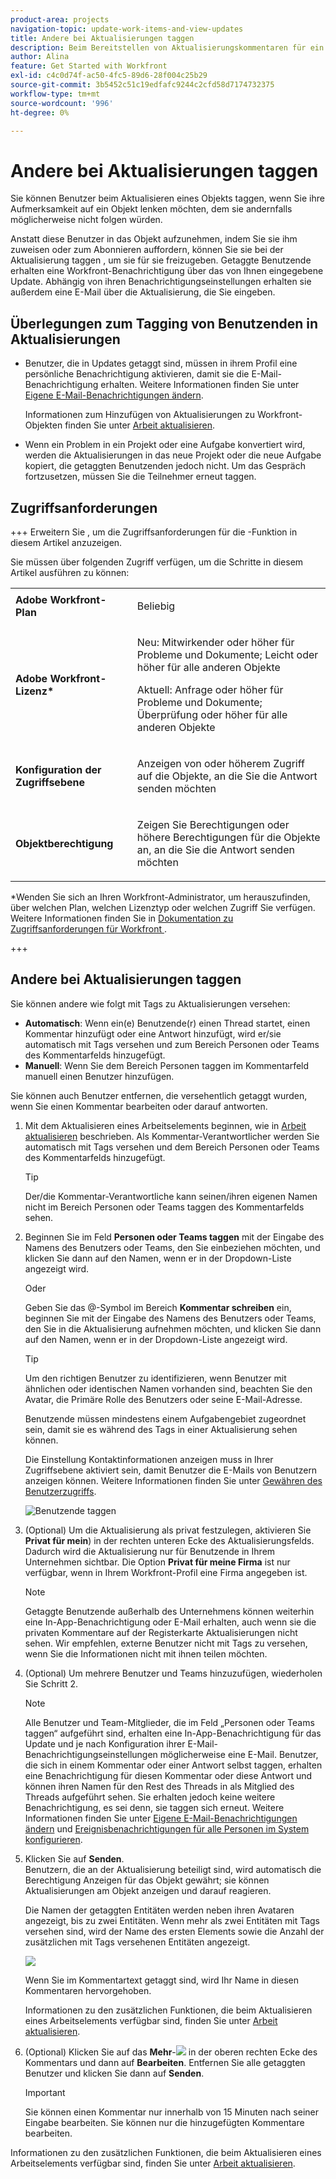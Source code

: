 ```yaml
---
product-area: projects
navigation-topic: update-work-items-and-view-updates
title: Andere bei Aktualisierungen taggen
description: Beim Bereitstellen von Aktualisierungskommentaren für ein Adobe Workfront-Objekt können alle Benutzenden des Projekts die gesendeten Informationen sehen. Es kann jedoch vorkommen, dass Benutzer, die nicht am Projekt teilnehmen, von der Anzeige dieser Informationen profitieren. Anstatt diese Benutzer in das Projekt aufzunehmen, können Sie sie bei der Aktualisierung taggen, um sie für sie freizugeben. Getaggte Benutzende erhalten eine Ereignisbenachrichtigung.
author: Alina
feature: Get Started with Workfront
exl-id: c4c0d74f-ac50-4fc5-89d6-28f004c25b29
source-git-commit: 3b5452c51c19edfafc9244c2cfd58d7174732375
workflow-type: tm+mt
source-wordcount: '996'
ht-degree: 0%

---
```


# Andere bei Aktualisierungen taggen

<!--Audited: April, 2024-->

<!--
>[!IMPORTANT]
>
>We are currently redesigning the commenting experience in Adobe Workfront.
>
>Depending on what objects you access the commenting experience for, you might see the following functionality for the Updates section:
>* The new experience
>* The legacy experience
>* The new and the legacy experience
>
>For more information about the new commenting experience and its availability, see [New commenting experience](../../product-announcements/betas/new-commenting-experience-beta/unified-commenting-experience.md). 
>
><Span class="preview"> The legacy commenting experience has been removed from projects, tasks, issues, and documents in the Preview environment. </span>
>
>The new commenting experience is available only for the Updates section of Workfront objects, and it is not available when you access updates from the following areas:
>
> * Home
> * Summary panel in lists
> * Summary panel in timesheets 
> * Summary panel in the Workload Balancer
>
><span class="preview">The new commenting experience is available in the Summary panel in lists, timesheets, and the Workload Balancer in the Preview environment and in the Production environment for customers who have opted for the fast release process. </span> 
-->

Sie können Benutzer beim Aktualisieren eines Objekts taggen, wenn Sie ihre Aufmerksamkeit auf ein Objekt lenken möchten, dem sie andernfalls möglicherweise nicht folgen würden.

Anstatt diese Benutzer in das Objekt aufzunehmen, indem Sie sie ihm zuweisen oder zum Abonnieren auffordern, können Sie sie bei der Aktualisierung taggen , um sie für sie freizugeben. Getaggte Benutzende erhalten eine Workfront-Benachrichtigung über das von Ihnen eingegebene Update. Abhängig von ihren Benachrichtigungseinstellungen erhalten sie außerdem eine E-Mail über die Aktualisierung, die Sie eingeben.

## Überlegungen zum Tagging von Benutzenden in Aktualisierungen

* Benutzer, die in Updates getaggt sind, müssen in ihrem Profil eine persönliche Benachrichtigung aktivieren, damit sie die E-Mail-Benachrichtigung erhalten. Weitere Informationen finden Sie unter [Eigene E-Mail-Benachrichtigungen ändern](../../workfront-basics/using-notifications/activate-or-deactivate-your-own-event-notifications.md).

  Informationen zum Hinzufügen von Aktualisierungen zu Workfront-Objekten finden Sie unter [Arbeit aktualisieren](../../workfront-basics/updating-work-items-and-viewing-updates/update-work.md).

* Wenn ein Problem in ein Projekt oder eine Aufgabe konvertiert wird, werden die Aktualisierungen in das neue Projekt oder die neue Aufgabe kopiert, die getaggten Benutzenden jedoch nicht. Um das Gespräch fortzusetzen, müssen Sie die Teilnehmer erneut taggen.

## Zugriffsanforderungen

+++ Erweitern Sie , um die Zugriffsanforderungen für die -Funktion in diesem Artikel anzuzeigen. 

Sie müssen über folgenden Zugriff verfügen, um die Schritte in diesem Artikel ausführen zu können:

<table style="table-layout:auto">
 <col> 
 <col> 
 <tbody> 
  <tr> 
   <td role="rowheader"><strong>Adobe Workfront-Plan</strong></td> 
   <td> <p>Beliebig</p> </td> 
  </tr> 
  <tr> 
   <td role="rowheader"><strong>Adobe Workfront-Lizenz*</strong></td> 
   <td> <p>Neu: Mitwirkender oder höher für Probleme und Dokumente; Leicht oder höher für alle anderen Objekte</p>
   <p>Aktuell: Anfrage oder höher für Probleme und Dokumente; Überprüfung oder höher für alle anderen Objekte</p> </td> 
  </tr> 
  <tr> 
   <td role="rowheader"><strong>Konfiguration der Zugriffsebene</strong></td> 
   <td> <p>Anzeigen von oder höherem Zugriff auf die Objekte, an die Sie die Antwort senden möchten</p> </td> 
  </tr> 
  <tr> 
   <td role="rowheader"><strong>Objektberechtigung</strong></td> 
   <td> <p>Zeigen Sie Berechtigungen oder höhere Berechtigungen für die Objekte an, an die Sie die Antwort senden möchten</p> </td> 
  </tr> 
 </tbody> 
</table>

*Wenden Sie sich an Ihren Workfront-Administrator, um herauszufinden, über welchen Plan, welchen Lizenztyp oder welchen Zugriff Sie verfügen. Weitere Informationen finden Sie in [ Dokumentation zu Zugriffsanforderungen für Workfront ](/help/quicksilver/administration-and-setup/add-users/access-levels-and-object-permissions/access-level-requirements-in-documentation.md).

+++

## Andere bei Aktualisierungen taggen

Sie können andere wie folgt mit Tags zu Aktualisierungen versehen:

* **Automatisch**: Wenn ein(e) Benutzende(r) einen Thread startet, einen Kommentar hinzufügt oder eine Antwort hinzufügt, wird er/sie automatisch mit Tags versehen und zum Bereich Personen oder Teams des Kommentarfelds hinzugefügt.
* **Manuell**: Wenn Sie dem Bereich Personen taggen im Kommentarfeld manuell einen Benutzer hinzufügen.

Sie können auch Benutzer entfernen, die versehentlich getaggt wurden, wenn Sie einen Kommentar bearbeiten oder darauf antworten.

1. Mit dem Aktualisieren eines Arbeitselements beginnen, wie in [Arbeit aktualisieren](../../workfront-basics/updating-work-items-and-viewing-updates/update-work.md) beschrieben. Als Kommentar-Verantwortlicher werden Sie automatisch mit Tags versehen und dem Bereich Personen oder Teams des Kommentarfelds hinzugefügt.

   >[!TIP]
   >
   >Der/die Kommentar-Verantwortliche kann seinen/ihren eigenen Namen nicht im Bereich Personen oder Teams taggen des Kommentarfelds sehen.

1. Beginnen Sie im Feld **Personen oder Teams taggen** mit der Eingabe des Namens des Benutzers oder Teams, den Sie einbeziehen möchten, und klicken Sie dann auf den Namen, wenn er in der Dropdown-Liste angezeigt wird.

   Oder

   Geben Sie das @-Symbol im Bereich **Kommentar schreiben** ein, beginnen Sie mit der Eingabe des Namens des Benutzers oder Teams, den Sie in die Aktualisierung aufnehmen möchten, und klicken Sie dann auf den Namen, wenn er in der Dropdown-Liste angezeigt wird.

   >[!TIP]
   > 
   >Um den richtigen Benutzer zu identifizieren, wenn Benutzer mit ähnlichen oder identischen Namen vorhanden sind, beachten Sie den Avatar, die Primäre Rolle des Benutzers oder seine E-Mail-Adresse.
   > 
   >Benutzende müssen mindestens einem Aufgabengebiet zugeordnet sein, damit sie es während des Tags in einer Aktualisierung sehen können.
   > 
   >Die Einstellung Kontaktinformationen anzeigen muss in Ihrer Zugriffsebene aktiviert sein, damit Benutzer die E-Mails von Benutzern anzeigen können. Weitere Informationen finden Sie unter [Gewähren des Benutzerzugriffs](../../administration-and-setup/add-users/configure-and-grant-access/grant-access-other-users.md).

   ![Benutzende taggen](assets/tag-others-unified-commenting-with-all-tab.png)

1. (Optional) Um die Aktualisierung als privat festzulegen, aktivieren Sie **Privat für mein**) in der rechten unteren Ecke des Aktualisierungsfelds. Dadurch wird die Aktualisierung nur für Benutzende in Ihrem Unternehmen sichtbar. Die Option **Privat für meine Firma** ist nur verfügbar, wenn in Ihrem Workfront-Profil eine Firma angegeben ist.

   >[!NOTE]
   >
   >Getaggte Benutzende außerhalb des Unternehmens können weiterhin eine In-App-Benachrichtigung oder E-Mail erhalten, auch wenn sie die privaten Kommentare auf der Registerkarte Aktualisierungen nicht sehen. Wir empfehlen, externe Benutzer nicht mit Tags zu versehen, wenn Sie die Informationen nicht mit ihnen teilen möchten.

1. (Optional) Um mehrere Benutzer und Teams hinzuzufügen, wiederholen Sie Schritt 2. <!--insure this stays accurate-->

   >[!NOTE]
   >
   >Alle Benutzer und Team-Mitglieder, die im Feld „Personen oder Teams taggen“ aufgeführt sind, erhalten eine In-App-Benachrichtigung für das Update und je nach Konfiguration ihrer E-Mail-Benachrichtigungseinstellungen möglicherweise eine E-Mail. Benutzer, die sich in einem Kommentar oder einer Antwort selbst taggen, erhalten eine Benachrichtigung für diesen Kommentar oder diese Antwort und können ihren Namen für den Rest des Threads in als Mitglied des Threads aufgeführt sehen. Sie erhalten jedoch keine weitere Benachrichtigung, es sei denn, sie taggen sich erneut. Weitere Informationen finden Sie unter [Eigene E-Mail-Benachrichtigungen ändern](../../workfront-basics/using-notifications/activate-or-deactivate-your-own-event-notifications.md) und [Ereignisbenachrichtigungen für alle Personen im System konfigurieren](../../administration-and-setup/manage-workfront/emails/configure-event-notifications-for-everyone-in-the-system.md).

1. Klicken Sie auf **Senden**.\
   Benutzern, die an der Aktualisierung beteiligt sind, wird automatisch die Berechtigung Anzeigen für das Objekt gewährt; sie können Aktualisierungen am Objekt anzeigen und darauf reagieren.

   Die Namen der getaggten Entitäten werden neben ihren Avataren angezeigt, bis zu zwei Entitäten. Wenn mehr als zwei Entitäten mit Tags versehen sind, wird der Name des ersten Elements sowie die Anzahl der zusätzlichen mit Tags versehenen Entitäten angezeigt.

   ![](assets/members-icons-expanded-unshimmed.png)

   Wenn Sie im Kommentartext getaggt sind, wird Ihr Name in diesen Kommentaren hervorgehoben.

   Informationen zu den zusätzlichen Funktionen, die beim Aktualisieren eines Arbeitselements verfügbar sind, finden Sie unter [Arbeit aktualisieren](../../workfront-basics/updating-work-items-and-viewing-updates/update-work.md).

1. (Optional) Klicken Sie auf das **Mehr**-![](assets/more-menu.png) in der oberen rechten Ecke des Kommentars und dann auf **Bearbeiten**. Entfernen Sie alle getaggten Benutzer und klicken Sie dann auf **Senden**.

   >[!IMPORTANT]
   >
   >Sie können einen Kommentar nur innerhalb von 15 Minuten nach seiner Eingabe bearbeiten. Sie können nur die hinzugefügten Kommentare bearbeiten.


<!--
   >[!TIP]
   >
   >When using the legacy commenting experience to add comments and replies, comment owners that were not specifically tagged cannot be manually removed by people who use the new commenting experience.
-->

<!--
### Tag others on updates in the legacy Updates section

You can manually tag users in the legacy Updates section. 

1. Begin updating a work item, as described in [Update work](../../workfront-basics/updating-work-items-and-viewing-updates/update-work.md).
1. In the **Notify** field, begin typing the name of the user or team you want to include, then click the name when it appears in the drop-down list.

   Or

   Type the @ symbol in the **Start a new update** area, begin typing the name of the user or team you want to include on the update, then click the name when it appears in the drop-down list.

   >[!TIP]
   >
   >To identify the correct user when there are users with similar or identical names, notice the avatar, the user's Primary Role, or their email address. 
   >
   >Users must be associated with at least one job role to view it as you tag them in an update. 
   >
   >You must have the View Contact Info setting enabled in your access level for Users to view users' emails. For information, see [Grant access to users](../../administration-and-setup/add-users/configure-and-grant-access/grant-access-other-users.md).

   ![](assets/tag-users-in-update.png)

1. (Optional) To make the update private, enable **Private to my company** in the lower-right corner of the update box. This makes the update visible just to users in your company. The **Private to my company** option is available only when a Company is specified in your Workfront profile. 

   >[!NOTE]
   >
   >Tagged users outside the company could still receive an in-app notification or email, even though they will not see the private comments on the Updates tab. We recommend not to tag external users on an update if you do not want to share the information with them.  

1. (Optional) To add multiple users and teams, repeat step 2.

   >[!NOTE]
   >
   >All users and team members listed in the Notify field receive an in-app notification for the update and might receive an email, depending on the configuration of their email notification settings. Users who tag themselves in a comment or reply receive a notification for that comment or reply and can see their name in the Notify field for the remainder of the thread, but they do not receive another notification unless they tag themselves again. For more information, see [Modify your own email notifications](../../workfront-basics/using-notifications/activate-or-deactivate-your-own-event-notifications.md) and [Configure event notifications for everyone in the system](../../administration-and-setup/manage-workfront/emails/configure-event-notifications-for-everyone-in-the-system.md).

1. Click **Update**.  
   Users included in the update are automatically granted View permission to the object and can view and respond to updates made to the object.

   You can see who has been tagged in each reply at the top of the update thread. These users, along with any users subscribed to the object, receive a notification whenever an update or reply is made on the object.

   ![](assets/tagging-transparency-350x192.png)
-->

Informationen zu den zusätzlichen Funktionen, die beim Aktualisieren eines Arbeitselements verfügbar sind, finden Sie unter [Arbeit aktualisieren](../../workfront-basics/updating-work-items-and-viewing-updates/update-work.md).



